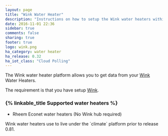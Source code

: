 ```yaml
---
layout: page
title: "Wink Water Heater"
description: "Instructions on how to setup the Wink water heaters within Home Assistant."
date: 2016-11-01 22:36
sidebar: true
comments: false
sharing: true
footer: true
logo: wink.png
ha_category: water heater
ha_release: 0.32
ha_iot_class: "Cloud Polling"
---
```


The Wink water heater platform allows you to get data from your [Wink](http://www.wink.com/) Water Heaters.

The requirement is that you have setup [Wink](/components/wink/).


### {% linkable_title Supported water heaters %}

- Rheem Econet water heaters (No Wink hub required)


<p class='note'>
Wink water heaters use to live under the `climate` platform prior to release 0.81.
</p>
